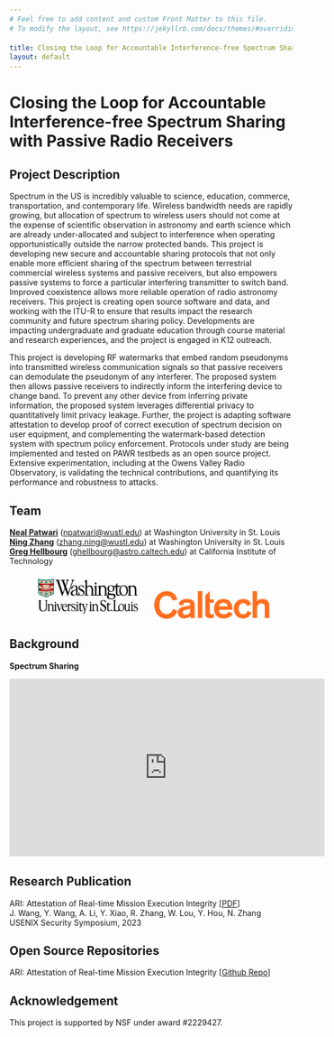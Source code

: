 ```yaml
---
# Feel free to add content and custom Front Matter to this file.
# To modify the layout, see https://jekyllrb.com/docs/themes/#overriding-theme-defaults

title: Closing the Loop for Accountable Interference-free Spectrum Sharing with Passive Radio Receivers
layout: default
---
```


# Closing the Loop for Accountable Interference-free Spectrum Sharing with Passive Radio Receivers

## Project Description

Spectrum in the US is incredibly valuable to science, education, commerce, transportation, and contemporary life. Wireless bandwidth needs are rapidly growing, but allocation of spectrum to wireless users should not come at the expense of scientific observation in astronomy and earth science which are already under-allocated and subject to interference when operating opportunistically outside the narrow protected bands. This project is developing new secure and accountable sharing protocols that not only enable more efficient sharing of the spectrum between terrestrial commercial wireless systems and passive receivers, but also empowers passive systems to force a particular interfering transmitter to switch band. Improved coexistence allows more reliable operation of radio astronomy receivers. This project is creating open source software and data, and working with the ITU-R to ensure that results impact the research community and future spectrum sharing policy. Developments are impacting undergraduate and graduate education through course material and research experiences, and the project is engaged in K12 outreach.

This project is developing RF watermarks that embed random pseudonyms into transmitted wireless communication signals so that passive receivers can demodulate the pseudonym of any interferer. The proposed system then allows passive receivers to indirectly inform the interfering device to change band. To prevent any other device from inferring private information, the proposed system leverages differential privacy to quantitatively limit privacy leakage. Further, the project is adapting software attestation to develop proof of correct execution of spectrum decision on user equipment, and complementing the watermark-based detection system with spectrum policy enforcement. Protocols under study are being implemented and tested on PAWR testbeds as an open source project. Extensive experimentation, including at the Owens Valley Radio Observatory, is validating the technical contributions, and quantifying its performance and robustness to attacks.

## Team


**[Neal Patwari](https://engineering.wustl.edu/faculty/Neal-Patwari.html)** (<a href="mailto:npatwari@wustl.edu">npatwari@wustl.edu</a>) at Washington University in St. Louis  
**[Ning Zhang](https://engineering.wustl.edu/faculty/Ning-Zhang.html)** (<a href="mailto:zhang.ning@wustl.edu">zhang.ning@wustl.edu</a>) at Washington University in St. Louis  
**[Greg Hellbourg](https://directory.caltech.edu/personnel/ghellbou)** (<a href="mailto:ghellbourg@astro.caltech.edu">ghellbourg@astro.caltech.edu</a>) at California Institute of Technology  

<center><img src="logos/washu-logo.png" alt="WashU_logo" height="80"/><div style="display:inline-block; width:20px;"></div><img src="logos/caltech-new-logo.png" alt="CalTech_logo" height="50"/></center>



## Background

**Spectrum Sharing**
<iframe width="560" height="315" src="https://www.youtube.com/embed/de4O8ZrldpU" frameborder="0" allow="accelerometer; autoplay; clipboard-write; encrypted-media; gyroscope; picture-in-picture" allowfullscreen></iframe>


<!-- **Differential Privacy**
<iframe width="560" height="315" src="https://www.youtube.com/embed/gI0wk1CXlsQ" frameborder="0" allow="accelerometer; autoplay; clipboard-write; encrypted-media; gyroscope; picture-in-picture" allowfullscreen></iframe>


**Software Attestation**
<iframe width="560" height="315" src="https://www.youtube.com/embed/22ttDmu3VMY" frameborder="0" allow="accelerometer; autoplay; clipboard-write; encrypted-media; gyroscope; picture-in-picture" allowfullscreen></iframe> -->

## Research Publication
<p>
  ARI: Attestation of Real-time Mission Execution Integrity [<a href="https://www.usenix.org/system/files/usenixsecurity23-wang-jinwen.pdf">PDF</a>]
    <br> J. Wang, Y. Wang, A. Li, Y. Xiao, R. Zhang, W. Lou, Y. Hou, N. Zhang
    <br> USENIX Security Symposium, 2023
</p>

## Open Source Repositories
<p>
  ARI: Attestation of Real-time Mission Execution Integrity [<a href="https://github.com/WUSTL-CSPL/ARI">Github Repo</a>]
</p>


## Acknowledgement

This project is supported by NSF under award #2229427.